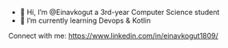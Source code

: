 - 👋 Hi, I’m @Einavkogut a 3rd-year Computer Science student
- 🌱 I’m currently learning Devops & Kotlin

Connect with me:
https://www.linkedin.com/in/einavkogut1809/

<!---
Einavkogut/Einavkogut is a ✨ special ✨ repository because its `README.md` (this file) appears on your GitHub profile.
You can click the Preview link to take a look at your changes.
--->
